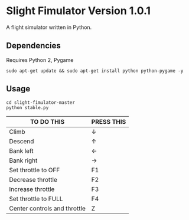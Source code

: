 # Slight Fimulator Version 1.0.1
A flight simulator written in Python.

## Dependencies
Requires Python 2, Pygame
```
sudo apt-get update && sudo apt-get install python python-pygame -y
```

## Usage
```
cd slight-fimulator-master
python stable.py
```

| TO DO THIS               | PRESS THIS |
|------------------------------|----------------|
| Climb                        | ↓              |
| Descend                      | ↑              |
| Bank left                    | ←              |
| Bank right                   | →              |
| Set throttle to OFF          | F1             |
| Decrease throttle            | F2             |
| Increase throttle            | F3             |
| Set throttle to FULL         | F4             |
| Center controls and throttle | Z              |
